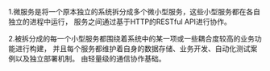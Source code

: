 1.微服务是将一个原本独立的系统拆分成多个微小型服务，这些小型服务都在各自独立的进程中运行，
服务之间通过基于HTTP的RESTful API进行协作。

2.被拆分成的每一个小型服务都围绕着系统中的某一项或一些耦合度较高的业务功能进行构建，
并且每个服务都维护着自身的数据存储、业务开发、自动化测试案例以及独立部署机制。
由轻量级的通信协作基础。
